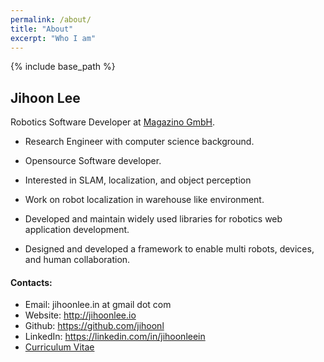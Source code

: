 ```yaml
---
permalink: /about/
title: "About"
excerpt: "Who I am"
---
```


{% include base_path %}

## Jihoon Lee

Robotics Software Developer at [Magazino GmbH](https://www.magazino.eu/).

* Research Engineer with computer science background.
* Opensource Software developer.
* Interested in SLAM, localization, and object perception

* Work on robot localization in warehouse like environment.
* Developed and maintain widely used libraries for robotics web application
  development.
* Designed and developed a framework to enable multi robots, devices, and human
  collaboration.


#### Contacts:

* Email: jihoonlee.in at gmail dot com
* Website: http://jihoonlee.io
* Github: https://github.com/jihoonl
* LinkedIn: https://linkedin.com/in/jihoonleein
* [Curriculum Vitae](/assets/files/cv_latest.pdf)
